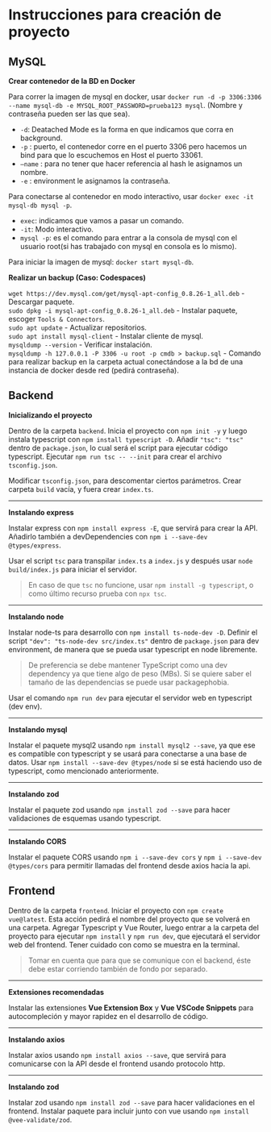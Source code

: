 # Instrucciones para creación de proyecto

## MySQL

**Crear contenedor de la BD en Docker**

Para correr la imagen de mysql en docker, usar `docker run -d -p 3306:3306 --name mysql-db -e MYSQL_ROOT_PASSWORD=prueba123 mysql`.
(Nombre y contraseña pueden ser las que sea).

* `-d`: Deatached Mode es la forma en que indicamos que corra en background.
* `-p` : puerto, el contenedor corre en el puerto 3306 pero hacemos un bind para que lo escuchemos en Host el puerto 33061.
* `–name` : para no tener que hacer referencia al hash le asignamos un nombre.
* `-e` : environment le asignamos la contraseña.

Para conectarse al contenedor en modo interactivo, usar `docker exec -it mysql-db mysql -p`.

* `exec`: indicamos que vamos a pasar un comando.
* `-it`: Modo interactivo.
* `mysql -p`: es el comando para entrar a la consola de mysql con el usuario root(si has trabajado con mysql en consola es lo mismo).

Para iniciar la imagen de mysql: `docker start mysql-db`.

**Realizar un backup (Caso: Codespaces)**

`wget https://dev.mysql.com/get/mysql-apt-config_0.8.26-1_all.deb` - Descargar paquete.<br>
`sudo dpkg -i mysql-apt-config_0.8.26-1_all.deb` - Instalar paquete, escoger `Tools & Connectors`.<br>
`sudo apt update` - Actualizar repositorios.<br>
`sudo apt install mysql-client` - Instalar cliente de mysql.<br>
`mysqldump --version` - Verificar instalación.<br>
`mysqldump -h 127.0.0.1 -P 3306 -u root -p cmdb > backup.sql` - Comando para realizar backup en la carpeta actual
conectándose a la bd de una instancia de docker desde red (pedirá contraseña).<br>

## Backend

**Inicializando el proyecto**

Dentro de la carpeta `backend`.
Inicia el proyecto con `npm init -y` y luego instala typescript con `npm install typescript -D`.
Añadir `"tsc": "tsc"` dentro de `package.json`, lo cual será el script para ejecutar código typescript.
Ejecutar `npm run tsc -- --init` para crear el archivo `tsconfig.json`.

Modificar `tsconfig.json`, para descomentar ciertos parámetros.
Crear carpeta `build` vacía, y fuera crear `index.ts`.

---

**Instalando express**

Instalar express con `npm install express -E`, que servirá para crear la API.
Añadirlo también a devDependencies con `npm i --save-dev @types/express`.

Usar el script `tsc` para transpilar `index.ts` a `index.js` y después usar `node build/index.js` para iniciar el servidor.

> En caso de que `tsc` no funcione, usar `npm install -g typescript`, o como último recurso prueba con `npx tsc`.

---

**Instalando node**

Instalar node-ts para desarrollo con `npm install ts-node-dev -D`.
Definir el script `"dev": "ts-node-dev src/index.ts"` dentro de `package.json` para dev environment, de manera que se pueda usar typescript en node libremente.

> De preferencia se debe mantener TypeScript como una dev dependency ya que tiene algo de peso (MBs). Si se quiere saber el tamaño de las dependencias se puede usar packagephobia.

Usar el comando `npm run dev` para ejecutar el servidor web en typescript (dev env).

---

**Instalando mysql**

Instalar el paquete mysql2 usando `npm install mysql2 --save`, ya que ese es compatible con typescript y se usará para conectarse a una base de datos.
Usar `npm install --save-dev @types/node` si se está haciendo uso de typescript, como mencionado anteriormente.

---

**Instalando zod**

Instalar el paquete zod usando `npm install zod --save` para hacer validaciones de esquemas usando typescript.

---

**Instalando CORS**

Instalar el paquete CORS usando `npm i --save-dev cors` y `npm i --save-dev @types/cors` para permitir llamadas del frontend desde axios hacia la api.

## Frontend

Dentro de la carpeta `frontend`.
Iniciar el proyecto con `npm create vue@latest`. Esta acción pedirá el nombre del proyecto que se volverá en una carpeta.
Agregar Typescript y Vue Router, luego entrar a la carpeta del proyecto para ejecutar `npm install` y `npm run dev`, que ejecutará el servidor web del frontend. Tener cuidado con como se muestra en la terminal.

> Tomar en cuenta que para que se comunique con el backend, éste debe estar corriendo también de fondo por separado.

---

**Extensiones recomendadas**

Instalar las extensiones **Vue Extension Box** y **Vue VSCode Snippets** para autocompleción y mayor rapidez en el desarrollo de código.

---

**Instalando axios**

Instalar axios usando `npm install axios --save`, que servirá para comunicarse con la API desde el frontend usando protocolo http.

---

**Instalando zod**

Instalar zod usando `npm install zod --save` para hacer validaciones en el frontend.
Instalar paquete para incluir junto con vue usando `npm install @vee-validate/zod`.